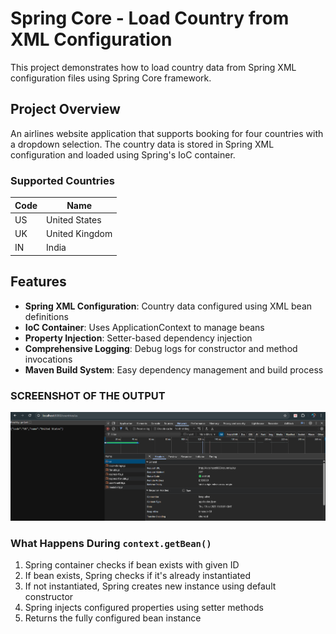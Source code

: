 # Spring Core - Load Country from XML Configuration

This project demonstrates how to load country data from Spring XML configuration files using Spring Core framework.

## Project Overview

An airlines website application that supports booking for four countries with a dropdown selection. The country data is stored in Spring XML configuration and loaded using Spring's IoC container.

### Supported Countries

| Code | Name          |
| ---- | ------------- |
| US   | United States |
| UK   | United Kingdom|
| IN   | India         |


## Features

- **Spring XML Configuration**: Country data configured using XML bean definitions
- **IoC Container**: Uses ApplicationContext to manage beans
- **Property Injection**: Setter-based dependency injection
- **Comprehensive Logging**: Debug logs for constructor and method invocations
- **Maven Build System**: Easy dependency management and build process

### SCREENSHOT OF THE OUTPUT

![alt text](<Screenshot 2025-07-10 213315.png>)


### What Happens During `context.getBean()`

1. Spring container checks if bean exists with given ID
2. If bean exists, Spring checks if it's already instantiated
3. If not instantiated, Spring creates new instance using default constructor
4. Spring injects configured properties using setter methods
5. Returns the fully configured bean instance
